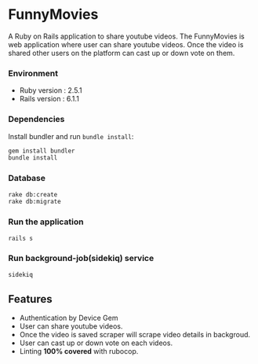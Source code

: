 # FunnyMovies
A Ruby on Rails application to share youtube videos. The FunnyMovies is web application where user can share youtube videos. Once the video is shared other users on the platform can cast up or down vote on them.

### Environment
* Ruby version : 2.5.1
* Rails version : 6.1.1

### Dependencies
Install bundler and run `bundle install`:
```bash
gem install bundler
bundle install
```
### Database
```bash
rake db:create
rake db:migrate
```
### Run the application
```bash
rails s
```
### Run background-job(sidekiq) service
```bash
sidekiq
```
## Features
- Authentication by Device Gem
- User can share youtube videos.
- Once the video is saved scraper will scrape video details in backgroud.
- User can cast up or down vote on each videos.
- Linting **100% covered** with rubocop.